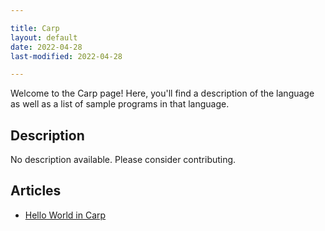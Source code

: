 ```yaml
---

title: Carp
layout: default
date: 2022-04-28
last-modified: 2022-04-28

---
```


Welcome to the Carp page! Here, you'll find a description of the language as well as a list of sample programs in that language.

## Description

No description available. Please consider contributing.

## Articles

- [Hello World in Carp](https://sampleprograms.io/projects/hello-world/carp)